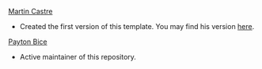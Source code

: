 [Martin Castre](https://github.com/mcastre)

* Created the first version of this template. You may find his version [here](https://github.com/mcastre/foundation5.5-grunt-template).

[Payton Bice](https://github.com/p810)

* Active maintainer of this repository.
